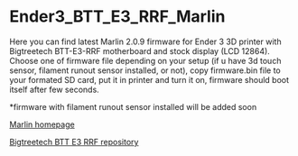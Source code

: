 # Ender3_BTT_E3_RRF_Marlin

Here you can find latest Marlin 2.0.9 firmware for Ender 3 3D printer with 
Bigtreetech BTT-E3-RRF motherboard and stock display (LCD 12864).
Choose one of firmware file depending on your setup (if u have 3d touch sensor, filament runout sensor installed, or not),
copy firmware.bin file to your formated SD card, put it in printer and turn it on, firmware should boot itself after few seconds. 

*firmware with filament runout sensor installed will be added soon

[Marlin homepage](https://marlinfw.org/)

[Bigtreetech BTT E3 RRF repository](https://github.com/bigtreetech/BTT-E3-RRF)
